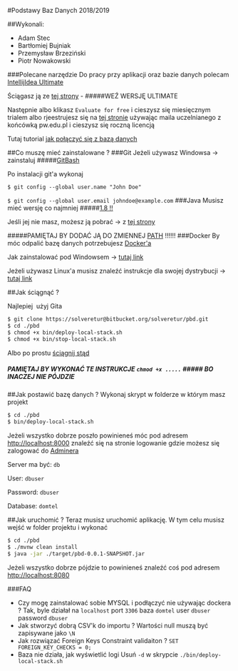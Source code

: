 #Podstawy Baz Danych 2018/2019

##Wykonali:
* Adam Stec 
* Bartłomiej Bujniak
* Przemysław Brzeziński
* Piotr Nowakowski

###Polecane narzędzie
Do pracy przy aplikacji oraz bazie danych polecam [IntellijIdea Ultimate](https://www.jetbrains.com/idea/)


Ściągasz ją ze [tej strony](https://www.jetbrains.com/idea/download/#section=windows) - #####WEŹ WERSJĘ ULTIMATE


Następnie albo klikasz `Evaluate for free` i cieszysz się miesięcznym trialem albo rjeestrujesz się na [tej stronie](https://www.jetbrains.com/shop/eform/students) używając maila uczelnianego z końcówką pw.edu.pl i cieszysz się roczną licencją 


Tutaj tutorial [jak połączyć się z bazą danych](https://www.jetbrains.com/help/idea/connecting-to-a-database.html)

##Co muszę mieć zainstalowane ?
###Git
Jeżeli używasz Windowsa -> zainstaluj #####[GitBash](https://gitforwindows.org/)

Po instalacji git'a wykonaj

`$ git config --global user.name "John Doe"`


 `$ git config --global user.email johndoe@example.com`
###Java
Musisz mieć wersję co najmniej #####[1.8 !!](https://www.ibm.com/support/knowledgecenter/en/SS88XH_1.6.0/iva/install_mils_windows_java.html)


Jeśli jej nie masz,  możesz ją pobrać -> z [tej strony](https://www.oracle.com/technetwork/java/javase/downloads/jdk8-downloads-2133151.html) 




#####PAMIĘTAJ BY DODAĆ JĄ DO ZMIENNEJ [PATH](https://www.java.com/pl/download/help/path.xml) !!!!!! 
###Docker
By móc odpalić bazę danych potrzebujesz [Docker'a](https://pl.wikipedia.org/wiki/Docker_(oprogramowanie))


Jak zainstalować pod Windowsem -> [tutaj link](https://docs.docker.com/docker-for-windows/install/)


Jeżeli używasz Linux'a musisz znaleźć instrukcje dla swojej dystrybucji -> [tutaj link](https://docs.docker.com/install/)


##Jak ściągnąć ?

Najlepiej&nbsp; użyj Gita

```sh
$ git clone https://solveretur@bitbucket.org/solveretur/pbd.git
$ cd ./pbd
$ chmod +x bin/deploy-local-stack.sh
$ chmod +x bin/stop-local-stack.sh

```

Albo po prostu [ściągnij stąd](https://bitbucket.org/solveretur/pbd/downloads/) 


##### PAMIĘTAJ BY WYKONAĆ TE INSTRUKCJE  `chmod +x .....` ##### BO INACZEJ NIE PÓJDZIE 

##Jak postawić bazę danych ?
Wykonaj skrypt w folderze w którym masz projekt 
```sh
$ cd ./pbd
$ bin/deploy-local-stack.sh

```
Jeżeli wszystko dobrze poszło powinieneś móc pod adresem [http://localhost:8000](http://localhost:8000) znaleźć się na stronie logowanie gdzie możesz się zalogować do [Adminera](https://www.adminer.org/pl/)


Server ma być: `db` 

 User: `dbuser` 

 Password: `dbuser` 
 

 Database: `domtel`

##Jak uruchomić ?
Teraz musisz uruchomić aplikację. W tym celu musisz wejść w folder projektu i wykonać

```sh
$ cd ./pbd
$ ./mvnw clean install
$ java -jar ./target/pbd-0.0.1-SNAPSHOT.jar

```

Jeżeli wszystko dobrze pójdzie to powinieneś znaleźć coś pod adresem [http://localhost:8080](http://localhost:8080)

###FAQ
- Czy mogę zainstalować sobie MYSQL i podłączyć nie używając dockera ?
Tak, byle działał na `localhost` port `3306` baza `domtel` user `dbuser` password `dbuser`
- Jak stworzyć dobrą CSV'k do importu ?
Wartości null muszą być zapisywane jako `\N` 
- Jak rozwiązać Foreign Keys Constraint validaiton ?
`SET FOREIGN_KEY_CHECKS = 0;`
- Baza nie działa, jak wyświetlić logi
Usuń `-d` w skrypcie `./bin/deploy-local-stack.sh`